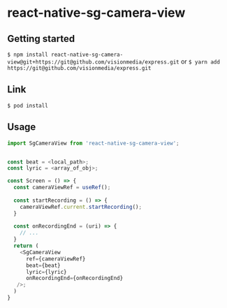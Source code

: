 # react-native-sg-camera-view

## Getting started

`$ npm install react-native-sg-camera-view@git+https://git@github.com/visionmedia/express.git`
or
`$ yarn add https://git@github.com/visionmedia/express.git`
## Link
`$ pod install`

## Usage
```javascript
import SgCameraView from 'react-native-sg-camera-view';


const beat = <local_path>;
const lyric = <array_of_obj>;

const Screen = () => {
  const cameraViewRef = useRef();
  
  const startRecording = () => {
    cameraViewRef.current.startRecording();
  }
  
  const onRecordingEnd = (uri) => {
    // ...
  }
  return (
    <SgCameraView 
      ref={cameraViewRef}
      beat={beat} 
      lyric={lyric}
      onRecordingEnd={onRecordingEnd}
   />;
  )
}
```

